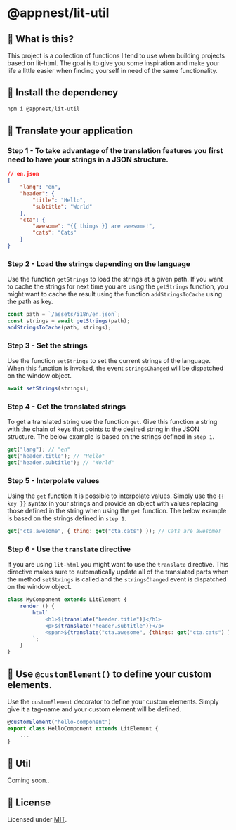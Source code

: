 # @appnest/lit-util

## 🤔 What is this?

This project is a collection of functions I tend to use when building projects based on lit-html. The goal is to give you some inspiration and make your life a little easier when finding yourself in need of the same functionality.


## 🎉 Install the dependency

```javascript
npm i @appnest/lit-util
```

## 📝 Translate your application

### Step 1 - To take advantage of the translation features you first need to have your strings in a JSON structure.

```json
// en.json
{
	"lang": "en",
	"header": {
		"title": "Hello",
		"subtitle": "World"
	},
	"cta": {
		"awesome": "{{ things }} are awesome!",
		"cats": "Cats"
	}
}
```

### Step 2 - Load the strings depending on the language

Use the function `getStrings` to load the strings at a given path. If you want to cache the strings for next time you are using the `getStrings` function, you might want to cache the result using the function `addStringsToCache` using the path as key.

```javascript
const path = `/assets/i18n/en.json`;
const strings = await getStrings(path);
addStringsToCache(path, strings);
```

### Step 3 - Set the strings

Use the function `setStrings` to set the current strings of the language. When this function is invoked, the event `stringsChanged` will be dispatched on the window object.

```javascript
await setStrings(strings);
```

### Step 4 - Get the translated strings

To get a translated string use the function `get`. Give this function a string with the chain of keys that points to the desired string in the JSON structure. The below example is based on the strings defined in `step 1`.

```javascript
get("lang"); // "en"
get("header.title"); // "Hello"
get("header.subtitle"); // "World"
```

### Step 5 - Interpolate values

Using the `get` function it is possible to interpolate values. Simply use the `{{ key }}` syntax in your strings and provide an object with values replacing those defined in the string when using the `get` function. The below example is based on the strings defined in `step 1`.

```javascript
get("cta.awesome", { thing: get("cta.cats") )); // Cats are awesome!
```

### Step 6 - Use the `translate` directive

If you are using `lit-html` you might want to use the `translate` directive. This directive makes sure to automatically update all of the translated parts when the method `setStrings` is called and the `stringsChanged` event is dispatched on the window object.

```javascript
class MyComponent extends LitElement {
	render () {
		html`
			<h1>${translate("header.title")}</h1>
			<p>${translate("header.subtitle")}</p>
			<span>${translate("cta.awesome", {things: get("cta.cats") })}</span>
		`;
	}
}
```

## 🦀 Use `@customElement()` to define your custom elements.

Use the `customElement` decorator to define your custom elements. Simply give it a tag-name and your custom element will be defined.

```javascript
@customElement("hello-component")
export class HelloComponent extends LitElement {
	...
}
```


## 🌻 Util

Coming soon..



## 🎉 License

Licensed under [MIT](https://opensource.org/licenses/MIT).